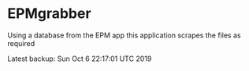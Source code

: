 # EPMgrabber
Using a database from the EPM app this application scrapes the files as required


Latest backup: Sun Oct 6 22:17:01 UTC 2019

